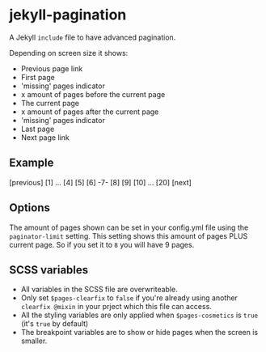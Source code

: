 # jekyll-pagination
A Jekyll `include` file to have advanced pagination.

Depending on screen size it shows:
* Previous page link
* First page
* 'missing' pages indicator
* x amount of pages before the current page
* The current page
* x amount of pages after the current page
* 'missing' pages indicator
* Last page
* Next page link

## Example

[previous] [1] ... [4] [5] [6] -7- [8] [9] [10] ... [20] [next]

## Options
The amount of pages shown can be set in your config.yml file using the `paginator-limit` setting. This setting shows this amount of pages PLUS current page. So if you set it to `8` you will have 9 pages.

## SCSS variables
* All variables in the SCSS file are overwriteable.
* Only set `$pages-clearfix` to `false` if you're already using another `clearfix @mixin` in your prject which this file can access.
* All the styling variables are only applied when `$pages-cosmetics` is `true` (it's `true` by default)
* The breakpoint variables are to show or hide pages when the screen is smaller.